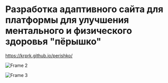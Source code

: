 # Разработка адаптивного сайта для платформы для улучшения ментального и физического здоровья "пёрышко"


https://krprk.github.io/perishko/

![Frame 2](https://github.com/user-attachments/assets/87648e52-7a11-447a-b302-634686e1b941)

![Frame 3](https://github.com/user-attachments/assets/91a296a9-e5d9-4be7-acd2-21334bb4c8e6)

